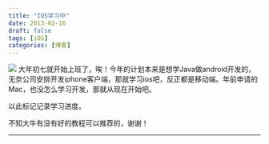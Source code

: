 ```yaml
---
title: "IOS学习中"
date: 2013-02-16
draft: false
tags: [iOS]
categories: [博客]
---
```


![](/Content/upload/Img20130216/qbmxoc5j.y1q.png) 
大年初七就开始上班了，唉！今年的计划本来是想学Java做android开发的，无奈公司安排开发iphone客户端，那就学习ios吧，反正都是移动端。年前申请的Mac，也没怎么学习开发，那就从现在开始吧。

以此标记记录学习进度。

不知大牛有没有好的教程可以推荐的，谢谢！
 
- - -
 